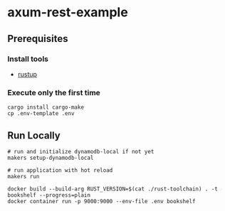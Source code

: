 # axum-rest-example

## Prerequisites
### Install tools
- [rustup](https://www.rust-lang.org/ja/tools/install)

### Execute only the first time
```shell
cargo install cargo-make
cp .env-template .env
```

## Run Locally
```shell
# run and initialize dynamodb-local if not yet
makers setup-dynamodb-local

# run application with hot reload
makers run
```

```shell
docker build --build-arg RUST_VERSION=$(cat ./rust-toolchain) . -t bookshelf --progress=plain
docker container run -p 9000:9000 --env-file .env bookshelf 
```
